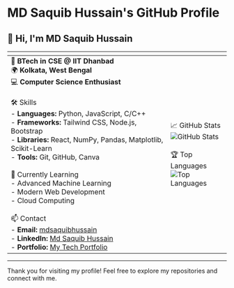 # MD Saquib Hussain's GitHub Profile

## 👋 Hi, I'm MD Saquib Hussain

| <div align="center"></div> | <div align="center"></div> |
|--------------------------------------------|---------------------------------------------|
| 🚀 **BTech in CSE @ IIT Dhanbad**<br>🌍 **Kolkata, West Bengal**<br>💻 **Computer Science Enthusiast**<br><br> 🛠️ Skills<br>- **Languages:** Python, JavaScript, C/C++<br>- **Frameworks:** Tailwind CSS, Node.js, Bootstrap<br>- **Libraries:** React, NumPy, Pandas, Matplotlib, Scikit-Learn<br>- **Tools:** Git, GitHub, Canva<br><br> 🌱 Currently Learning<br>- Advanced Machine Learning<br>- Modern Web Development<br>- Cloud Computing<br><br> 📫 Contact<br>- **Email:** [mdsaquibhussain](mailto:mdsaquibhussain@official.com)<br>- **LinkedIn:** [Md Saquib Hussain](https://www.linkedin.com/in/md-saquib-hussain/)<br>- **Portfolio:** [My Tech Portfolio](https://md-hussain28.github.io/MyTechPortfolio/) | 📈 GitHub Stats<br>![GitHub Stats](https://github-readme-stats.vercel.app/api?username=md-hussain28&show_icons=true&theme=radical)<br><br> 🏆 Top Languages<br>![Top Languages](https://github-readme-stats.vercel.app/api/top-langs/?username=md-hussain28&layout=compact&theme=radical) |

---

Thank you for visiting my profile! Feel free to explore my repositories and connect with me.

